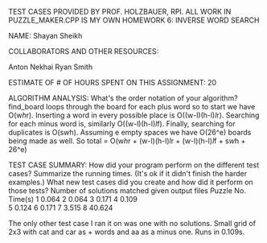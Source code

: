 TEST CASES PROVIDED BY PROF. HOLZBAUER, RPI. ALL WORK IN PUZZLE_MAKER.CPP IS MY OWN
HOMEWORK 6: INVERSE WORD SEARCH

NAME: Shayan Sheikh

COLLABORATORS AND OTHER RESOURCES: 

Anton Nekhai
Ryan Smith

ESTIMATE OF # OF HOURS SPENT ON THIS ASSIGNMENT:  20

ALGORITHM ANALYSIS:
What's the order notation of your algorithm?
find_board loops through the board for each plus word so to start we have
O(w*h*r). Inserting a word in every possible place is O((w-l)(h-l)*l*r). 
Searching for each minus word is, similarly O((w-l)(h-l)*l*f). Finally, 
searching for duplicates is O(s*w*h). Assuming e empty spaces we have 
O(26^e) boards being made as well. 
So total = O(w*h*r + (w-l)(h-l)*l*r + (w-l)(h-l)*l*f + s*w*h + 26^e)


TEST CASE SUMMARY:
How did your program perform on the different test cases?  Summarize
the running times.  (It's ok if it didn't finish the harder examples.)
What new test cases did you create and how did it perform on those
tests?
Number of solutions matched given output files
Puzzle No.		Time(s)
1				0.064
2  				0.064
3				0.171
4 				0.109	
5				0.124
6 				0.171
7 				3.515
8				40.624

The only other test case I ran it on was one with no solutions. Small grid
of 2x3 with cat and car as + words and aa as a minus one. Runs in 0.109s. 
